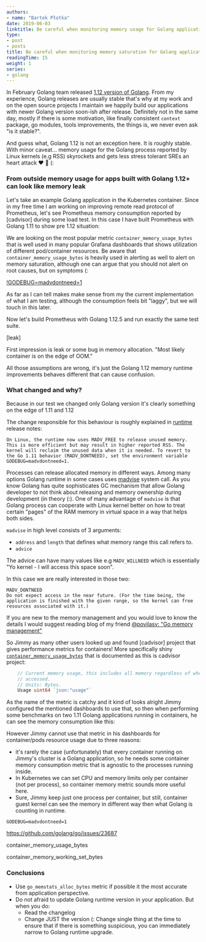 ```yaml
---
authors:
- name: "Bartek Płotka"
date: 2019-06-03
linktitle: Be careful when monitoring memory usage for Golang application just gets.
type:
- post 
- posts
title: Be careful when monitoring memory saturation for Golang applications
readingTime: 15
weight: 1
series:
- golang
---
```


In February Golang team released [1.12 version of Golang](https://golang.org/doc/go1.12). From my experience, Golang releases are usually stable that's
why at my work and on the open source projects I maintain we happily build our applications with newer Golang version soon-ish after release.
Definitely not in the same day, mostly if there is some motivation, like finally consistent `context` package, go modules, tools improvements, the things is,
we never even ask "is it stable?".

And guess what, Golang 1.12 is not an exception here. It is roughly stable. 
With minor caveat... memory usage for the Golang process reported by Linux kernels (e.g RSS) skyrockets and gets less stress tolerant SREs an heart attack :heart: :gun: (: 

### From outside memory usage for apps built with Golang 1.12+ can look like memory leak

Let's take an example Golang application in the Kubernetes container. Since in my free time I am working on improving remote read protocol of Prometheus, let's see Prometheus memory consumption 
reported by [cadvisor] during some load test. In this case I have built Prometheus with Golang 1.11 to show pre 1.12 situation:

We are looking on the most popular metric `container_memory_usage_bytes` that is well used in many popular Grafana dashboards that shows utilization of different pod/container resources. 
Be aware that `container_memory_usage_bytes` is heavily used in alerting as well to alert on memory saturation, although one can argue that you should not alert on root causes, but on symptoms (:

[!GODEBUG=madvdontneed=1](images/blog/go-memory-monitoring/1.png)

As far as I can tell makes make sense from my the current implementation of what I am testing, although the consumption feels bit "laggy", but we will touch in this later.

Now let's build Prometheus with Golang 1.12.5 and run exactly the same test suite.

[leak]

First impression is leak or some bug in memory allocation. "Most likely container is on the edge of OOM."

All those assumptions are wrong, it's just the Golang 1.12 memory runtime improvements behaves different that can cause confusion.

### What changed and why?

Because in our test we changed only Golang version it's clearly something on the edge of 1.11 and 1.12

The change responsible for this behaviour is roughly explained in [runtime](https://golang.org/doc/go1.12#runtime) release notes:

```
On Linux, the runtime now uses MADV_FREE to release unused memory. This is more efficient but may result in higher reported RSS. The kernel will reclaim the unused data when it is needed. To revert to the Go 1.11 behavior (MADV_DONTNEED), set the environment variable GODEBUG=madvdontneed=1.
```

Processes can release allocated memory in different ways. Among many options Golang runtime in some cases uses [madvise](http://man7.org/linux/man-pages/man2/madvise.2.html) system call.
As you know Golang has quite sophisticates GC mechanism that allow Golang developer to not think about releasing and memory ownership during development (in theory (:). One of many advantage 
of `madvise` is that Golang process can cooperate with Linux kernel better on how to treat certain "pages" of the RAM memory in virtual space in a way that helps both sides.

`madvise` in high level consists of 3 arguments:
* `address` and `length` that defines what memory range this call refers to.
* `advice`

The advice can have many values like e.g `MADV_WILLNEED` which is essentially "Yo kernel - I will access this space soon".

In this case we are really interested in those two:

```
MADV_DONTNEED
Do not expect access in the near future. (For the time being, the application is finished with the given range, so the kernel can free resources associated with it.)
```






If you are new to the memory management and you would love to know the details I would suggest reading blog of my friend [@povilasv: "Go memory management"](https://povilasv.me/go-memory-management/)





So Jimmy as many other users looked up and found [cadvisor] project that gives performance metrics for containers! More specifically shiny [`container_memory_usage_bytes`](https://github.com/google/cadvisor/blob/da29418c31e5d4d0f33640aeafa7c5487f039630/info/v1/container.go#L342) that is documented
as this is cadvisor project:

```go
	// Current memory usage, this includes all memory regardless of when it was
	// accessed.
	// Units: Bytes.
	Usage uint64 `json:"usage"`
``` 

As the name of the metric is catchy and it kind of looks alright Jimmy configured the mentioned dashboards to use that, so then when performing some benchmarks on two 1.11 Golang applications running in containers, he can
see the memory consumption like this:



However Jimmy cannot use that metric in his dashboards for container/pods resource usage due to three reasons:
* it's rarely the case (unfortunately) that every container running on Jimmy's cluster is a Golang application, so he needs some container memory consumption metric that is agnostic to the processes running inside. 
* In Kubernetes we can set CPU and memory limits only per container (not per process), so container memory metric sounds more useful here.
* Sure, Jimmy keep just one process per container, but still, container guest kernel can see the memory in different way then what Golang is counting in runtime. 






`GODEBUG=madvdontneed=1`

https://github.com/golang/go/issues/23687


container_memory_usage_bytes

container_memory_working_set_bytes


### Conclusions

* Use `go_memstats_alloc_bytes` metric if possible it the most accurate from application perspective.
* Do not afraid to update Golang runtime version in your application. But when you do:
  * Read the changelog
  * Change JUST the version (: Change single thing at the time to ensure that if there is something suspicious, you can immediately narrow to Golang runtime upgrade.
  

<!--- Notes 
2m 5m 1m 2m3x
http://www.brendangregg.com/blog/2018-01-17/measure-working-set-size.html

https://github.com/prometheus/prometheus/issues/5524 bug Golang 1.12.5
cgroupfs memory working set: https://github.com/google/cadvisor/issues/1529#issuecomment-287477580

IPFS "Go mem runtime" relunctant to give away memory" https://github.com/ipfs/go-ipfs/issues/3318#issuecomment-426884170

!!! https://github.com/golang/go/issues/23687#issuecomment-496705293

Ref: https://blog.freshtracks.io/a-deep-dive-into-kubernetes-metrics-part-3-container-resource-metrics-361c5ee46e66
You might think that memory utilization is easily tracked with container_memory_usage_bytes, however, this metric also includes cached (think filesystem cache) items that can be evicted under memory pressure. The better metric is container_memory_working_set_bytes as this is what the OOM killer is watching for.

https://stackoverflow.com/questions/28244595/which-fields-in-memstats-struct-refer-only-to-heap-only-to-stack
What am I missing? 
WSS 475MB
heap inuse, alloc?, mcache, mspan, stack = 375MB
without alloc: 292 MB
These fields do not include numbers for goroutine stacks, so CGO (as it is not operate by Go runtime!)
MMAP! 121585664 = 115.953125 MB


cat /sys/fs/cgroup/memory/memory.stat 
cache 275980288
rss 9850789888
rss_huge 991952896
shmem 0
mapped_file 121585664
dirty 0
writeback 0
swap 0
pgpgin 2334581
pgpgout 281245
pgfault 2364500
pgmajfault 0
inactive_anon 0
active_anon 451702784
inactive_file 9674686464
active_file 315392
unevictable 0
hierarchical_memory_limit 10737418240
hierarchical_memsw_limit 10737418240
total_cache 275980288
total_rss 9850789888
total_rss_huge 991952896
total_shmem 0
total_mapped_file 121585664
total_dirty 0
total_writeback 0
total_swap 0
total_pgpgin 2334581
total_pgpgout 281245
total_pgfault 2364500
total_pgmajfault 0
total_inactive_anon 0
total_active_anon 451702784
total_inactive_file 9674686464 = 9226.5 MB # # of bytes of file-backed memory on inactive LRU list.
total_active_file 315392
total_unevictable 0

usage: 10149810176
WSS: 475115520 = usage - total_inactive
Sys (the synonim of RSS) https://stackoverflow.com/questions/24863164/how-to-analyze-golang-memory

Idle heap: 9314287616

https://povilasv.me/go-memory-management/ SPANS
https://povilasv.me/prometheus-go-metrics/ inuse > alloc

https://stackoverflow.com/questions/1984186/what-is-private-bytes-virtual-bytes-working-set working sets -> pages touched 
recently by process

https://github.com/google/cadvisor/blob/master/info/v1/container.go#L367

https://sourcegraph.com/github.com/google/cadvisor@cc445b9cc7e20e12062cc40ac0aa2b88c40dc487/-/blob/container/libcontainer/handler.go#L533

For efficiency, as other kernel components, memory cgroup uses some optimization
to avoid unnecessary cacheline false sharing. usage_in_bytes is affected by the
method and doesn't show 'exact' value of memory (and swap) usage, it's a fuzz
value for efficient access. (Of course, when necessary, it's synchronized.)
If you want to know more exact memory usage, you should use RSS+CACHE(+SWAP)
value in memory.stat(see 5.2).
https://www.kernel.org/doc/Documentation/cgroup-v1/memory.txt

'rss + mapped_file" will give you resident set size of cgroup.
	(Note: file and shmem may be shared among other cgroups. In that case,
	 mapped_file is accounted only when the memory cgroup is owner of page
	 cache.)
	 
	 https://github.com/google/cadvisor/issues/2138
	 
Action with 1.11:


Action with 1.12:
cat /sys/fs/cgroup/memory/memory.kmem.usage_in_bytes 
17903616
/prometheus $ cat /sys/fs/cgroup/memory/memory.stat 
cache 263237632
rss 7579795456
rss_huge 1035993088
shmem 0
mapped_file 191692800
dirty 0
writeback 0
swap 0
pgpgin 1816877
pgpgout 165239
pgfault 1807696
pgmajfault 0
inactive_anon 0
active_anon 2207739904
inactive_file 5635166208
active_file 65536
unevictable 0
hierarchical_memory_limit 10737418240
hierarchical_memsw_limit 10737418240
total_cache 263237632
total_rss 7579795456
total_rss_huge 1035993088
total_shmem 0
total_mapped_file 191692800
total_dirty 0
total_writeback 0
total_swap 0
total_pgpgin 1816877
total_pgpgout 165239
total_pgfault 1807696
total_pgmajfault 0
total_inactive_anon 0
total_active_anon 2207739904
total_inactive_file 5635166208
total_active_file 65536
total_unevictable 0
cat /sys/fs/cgroup/memory/memory.usage_in_bytes 
7861313536

yes | tr \\n x | head -c 4000000000 | grep n



---!>

